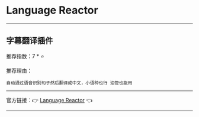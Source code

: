 # Language Reactor

---

## 字幕翻译插件

推荐指数：7 * ⭐

推荐理由：

    自动通过语音识别句子然后翻译成中文，小语种也行 油管也能用

---



官方链接：👉 [Language Reactor](
https://chrome.google.com/webstore/detail/language-reactor/hoombieeljmmljlkjmnheibnpciblicm
) 👈




---



